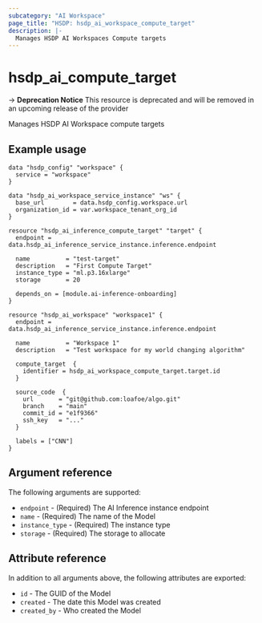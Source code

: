 ```yaml
---
subcategory: "AI Workspace"
page_title: "HSDP: hsdp_ai_workspace_compute_target"
description: |-
  Manages HSDP AI Workspaces Compute targets
---
```


# hsdp_ai_compute_target

-> **Deprecation Notice** This resource is deprecated and will be removed in an upcoming release of the provider

Manages HSDP AI Workspace compute targets

## Example usage

```hcl
data "hsdp_config" "workspace" {
  service = "workspace"
}

data "hsdp_ai_workspace_service_instance" "ws" {
  base_url        = data.hsdp_config.workspace.url
  organization_id = var.workspace_tenant_org_id
}

resource "hsdp_ai_inference_compute_target" "target" {
  endpoint = data.hsdp_ai_inference_service_instance.inference.endpoint

  name          = "test-target"
  description   = "First Compute Target"
  instance_type = "ml.p3.16xlarge"
  storage       = 20

  depends_on = [module.ai-inference-onboarding]
}

resource "hsdp_ai_workspace" "workspace1" {
  endpoint = data.hsdp_ai_inference_service_instance.inference.endpoint
  
  name          = "Workspace 1"
  description   = "Test workspace for my world changing algorithm"
 
  compute_target  {
    identifier = hsdp_ai_workspace_compute_target.target.id
  }
  
  source_code  {
    url       = "git@github.com:loafoe/algo.git"
    branch    = "main"
    commit_id = "e1f9366"
    ssh_key   = "..."
  }
  
  labels = ["CNN"]
}
```

## Argument reference

The following arguments are supported:

* `endpoint` - (Required) The AI Inference instance endpoint
* `name` - (Required) The name of the Model
* `instance_type` - (Required) The instance type
* `storage` - (Required) The storage to allocate

## Attribute reference

In addition to all arguments above, the following attributes are exported:

* `id` - The GUID of the Model
* `created` - The date this Model  was created
* `created_by` - Who created the Model
